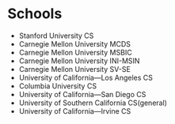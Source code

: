 # Schools

* Stanford University CS
* Carnegie Mellon University MCDS
* Carnegie Mellon University MSBIC
* Carnegie Mellon University INI-MSIN
* Carnegie Mellon University SV-SE
* University of California—Los Angeles CS
* Columbia University CS
* University of California—San Diego CS
* University of Southern California CS\(general\)
* University of California—Irvine CS


